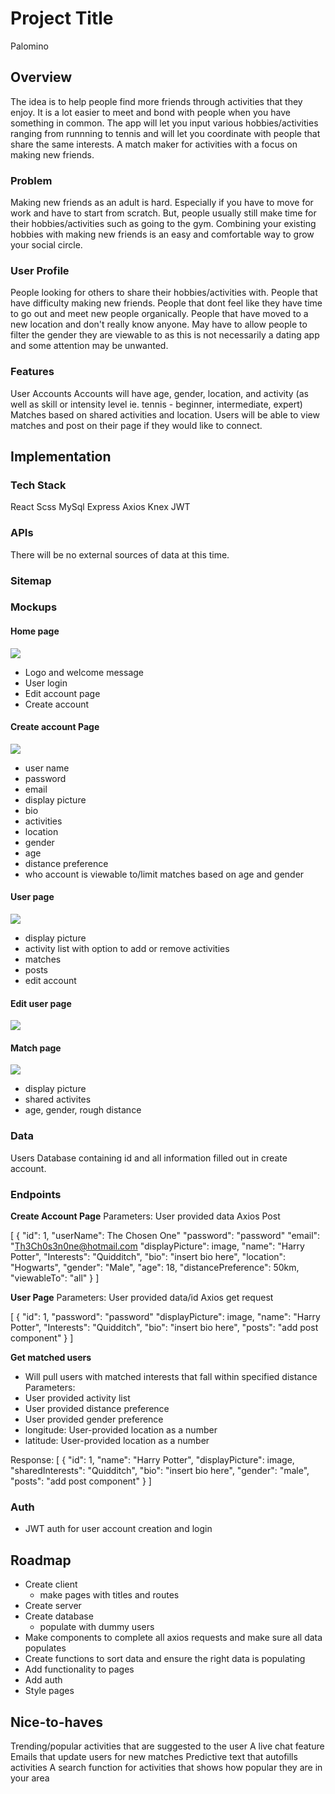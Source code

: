 # Project Title

Palomino

## Overview

The idea is to help people find more friends through activities that they enjoy. It is a lot easier to meet and bond with people when you have something in common. The app will let you input various hobbies/activities ranging from runnning to tennis and will let you coordinate with people that share the same interests. A match maker for activities with a focus on making new friends.


### Problem

Making new friends as an adult is hard. Especially if you have to move for work and have to start from scratch. But, people usually still make time for their hobbies/activities such as going to the gym. Combining your existing hobbies with making new friends is an easy and comfortable way to grow your social circle. 

### User Profile

People looking for others to share their hobbies/activities with.
People that have difficulty making new friends.
People that dont feel like they have time to go out and meet new people organically.
People that have moved to a new location and don't really know anyone.
May have to allow people to filter the gender they are viewable to as this is not necessarily a dating app and some attention may be unwanted.

### Features

User Accounts
Accounts will have age, gender, location, and activity (as well as skill or intensity level ie. tennis - beginner, intermediate, expert)
Matches based on shared activities and location.
Users will be able to view matches and post on their page if they would like to connect.


## Implementation

### Tech Stack

React
Scss
MySql
Express
Axios
Knex
JWT

### APIs

There will be no external sources of data at this time.

### Sitemap

### Mockups


#### Home page
![](PalominoHomePage-1.png)
- Logo and welcome message
- User login
- Edit account page
- Create account

#### Create account Page
![](PalominoCreateAccount-1.png)
- user name
- password
- email
- display picture
- bio
- activities
- location
- gender
- age
- distance preference
- who account is viewable to/limit matches based on age and gender

#### User page
![](PalominoUserPage-1.png)
- display picture
- activity list with option to add or remove activities
- matches
- posts
- edit account

#### Edit user page
![](PalominoEditProfilePage-1.png)

#### Match page
![](PalominoMatchPage-1.png)
- display picture
- shared activites
- age, gender, rough distance





### Data

Users Database containing id and all information filled out in create account.

### Endpoints

**Create Account Page**
Parameters:
User provided data
Axios Post

[
    {
        "id": 1,
        "userName": The Chosen One"
        "password": "password"
        "email": "Th3Ch0s3n0ne@hotmail.com
        "displayPicture": image,
        "name": "Harry Potter",
        "Interests": "Quidditch",
        "bio": "insert bio here",
        "location": "Hogwarts",
        "gender": "Male",
        "age": 18,
        "distancePreference": 50km,
        "viewableTo": "all"
    }
]


**User Page**
Parameters:
User provided data/id
Axios get request

[
    {
        "id": 1,
        "password": "password"
        "displayPicture": image,
        "name": "Harry Potter",
        "Interests": "Quidditch",
        "bio": "insert bio here",
        "posts": "add post component"
    }
]

**Get matched users**
- Will pull users with matched interests that fall within specified distance
Parameters:
- User provided activity list
- User provided distance preference
- User provided gender preference
- longitude: User-provided location as a number
- latitude: User-provided location as a number

Response:
[
    {
        "id": 1,
        "name": "Harry Potter",
        "displayPicture": image,
        "sharedInterests": "Quidditch",
        "bio": "insert bio here",
        "gender": "male",
        "posts": "add post component"
    }
]


### Auth

- JWT auth for user account creation and login

## Roadmap

- Create client
    - make pages with titles and routes
- Create server
- Create database
    - populate with dummy users
- Make components to complete all axios requests and make sure all data populates
- Create functions to sort data and ensure the right data is populating
- Add functionality to pages
- Add auth
- Style pages

## Nice-to-haves

Trending/popular activities that are suggested to the user
A live chat feature
Emails that update users for new matches 
Predictive text that autofills activities
A search function for activities that shows how popular they are in your area


